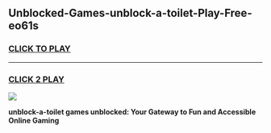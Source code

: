 
## Unblocked-Games-unblock-a-toilet-Play-Free-eo61s
<h3>
<a href="https://premium76.site?title=unblock-a-toilet&ref=10A">CLICK TO PLAY</a></h3>
<hr>

<h3>
<a href="https://premium76.site?title=unblock-a-toilet&ref=10A">CLICK 2 PLAY</a>
  
</h3>

<a href="https://premium76.site?title=unblock-a-toilet&ref=10A"><img src="https://clearcache.store/games.png"></a>


**unblock-a-toilet games unblocked: Your Gateway to Fun and Accessible Online Gaming**
